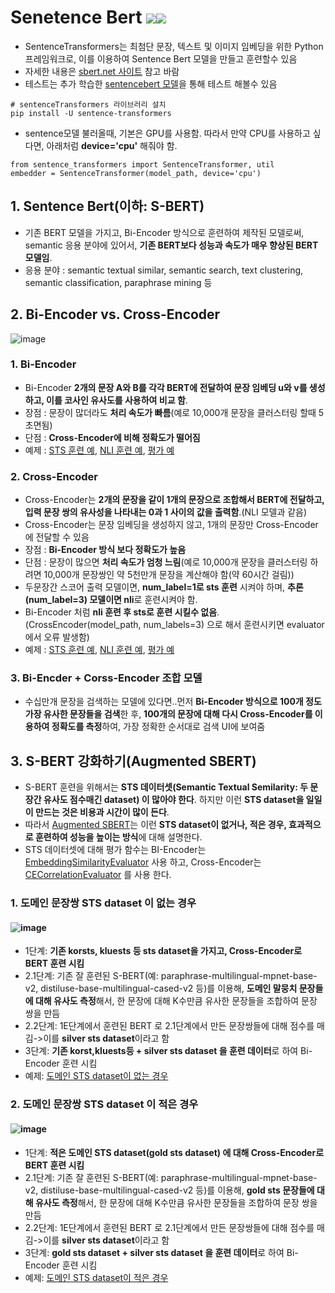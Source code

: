 # Senetence Bert <img src="https://img.shields.io/badge/Pytorch-EE4C2C?style=flat-square&logo=Pytorch&logoColor=white"/><img src="https://img.shields.io/badge/Python-3766AB?style=flat-square&logo=Python&logoColor=white"/></a>
- SentenceTransformers는 최첨단 문장, 텍스트 및 이미지 임베딩을 위한 Python 프레임워크로, 이를 이용하여 Sentence Bert 모델을 만들고 훈련할수 있음
- 자세한 내용은 [sbert.net 사이트](https://www.sbert.net/) 참고 바람
- 테스트는 추가 학습한 [sentencebert 모델](https://huggingface.co/bongsoo/sentencebert_v1.0)을 통해 테스트 해볼수 있음 
 ```
# sentenceTransformers 라이브러리 설치
pip install -U sentence-transformers
```
- sentence모델 불러올때, 기본은 GPU를 사용함. 따라서 만약 CPU를 사용하고 싶다면, 아래처럼 **device='cpu'** 해줘야 함.
```
from sentence_transformers import SentenceTransformer, util
embedder = SentenceTransformer(model_path, device='cpu')
```
## 1. Sentence Bert(이하: S-BERT)
- 기존  BERT 모델을 가지고, Bi-Encoder 방식으로 훈련하여 제작된 모델로써,  semantic 응용 분야에 있어서, **기존 BERT보다 성능과 속도가 매우 향상된 BERT 모델임**.
- 응용 분야 : semantic textual similar, semantic search,  text clustering, semantic classification, paraphrase mining 등


## 2. Bi-Encoder vs. Cross-Encoder
![image](https://user-images.githubusercontent.com/93692701/164613754-d475f55a-b2b6-4ce2-bc93-50d30e29b392.png)

### 1. Bi-Encoder
- Bi-Encoder **2개의 문장 A와 B를 각각 BERT에 전달하여 문장 임베딩 u와 v를 생성하고, 이를 코사인 유사도를 사용하여 비교 함**.
- 장점 : 문장이 많더라도 **처리 속도가 빠름**(예로 10,000개 문장을 클러스터링 할때 5초면됨)
- 단점 : **Cross-Encoder에 비해 정확도가 떨어짐**
- 예제 : [STS 훈련 예](https://github.com/kobongsoo/BERT/blob/master/sbert/sentece-bert-sts.ipynb), [NLI 훈련 예](https://github.com/kobongsoo/BERT/blob/master/sbert/sentence-bert-nli.ipynb), [평가 예](https://github.com/kobongsoo/BERT/blob/master/sbert/sbert-test.ipynb)

### 2. Cross-Encoder
- Cross-Encoder는 **2개의 문장을 같이 1개의 문장으로 조합해서 BERT에 전달하고, 입력 문장 쌍의 유사성을 나타내는 0과 1 사이의 값을 출력함**.(NLI 모델과 같음)
- Cross-Encoder는 문장 임베딩을 생성하지 않고, 1개의 문장만 Cross-Encoder에 전달할 수 있음
- 장점 : **Bi-Encoder 방식 보다 정확도가 높음**
- 단점 : 문장이 많으면 **처리 속도가 엄청 느림**(예로 10,000개 문장을 클러스터링 하려면 10,000개 문장쌍인 약 5천만개 문장을 계산해야 함(약 60시간 걸림))
- 두문장간 스코어 출력 모델이면, **num_label=1로 sts 훈련** 시켜야 하며, **추론(num_label=3) 모델이면 nli**로 훈련시켜야 함.
- Bi-Encoder 처럼 **nli 훈련 후 sts로 훈련 시킬수 없음**.(CrossEncoder(model_path, num_labels=3) 으로 해서 훈련시키면 evaluator에서 오류 발생함) 
- 예제 : [STS 훈련 예](https://github.com/kobongsoo/BERT/blob/master/sbert/cross-encoder/sbert-corossencoder-train-sts.ipynb), [NLI 훈련 예](https://github.com/kobongsoo/BERT/blob/master/sbert/cross-encoder/sbert-corossencoder-train-sts.ipynb), [평가 예](https://github.com/kobongsoo/BERT/blob/master/sbert/cross-encoder/sbert-crossencoder-test.ipynb)

### 3. Bi-Encder + Corss-Encoder 조합 모델
- 수십만개 문장을 검색하는 모델에 있다면..먼저 **Bi-Encoder 방식으로 100개 정도 가장 유사한 문장들을 검색**한 후, **100개의 문장에 대해 다시 Cross-Encoder를 이용하여 정확도를 측정**하여, 가장 정확한 순서대로 검색 UI에 보여줌



## 3. S-BERT 강화하기(Augmented SBERT)
- S-BERT 훈련을 위해서는 **STS 데이터셋(Semantic Textual Semilarity: 두 문장간 유사도 점수매긴 dataset) 이 많아야 한다**. 하지만 이런 **STS dataset을 일일이 만드는 것은 비용과 시간이 많이 든다**.
- 따라서 [Augmented SBERT](https://towardsdatascience.com/advance-nlp-model-via-transferring-knowledge-from-cross-encoders-to-bi-encoders-3e0fc564f554)는 이런 **STS dataset이 없거나, 적은 경우, 효과적으로 훈련하여 성능을 높이는 방식**에 대해 설명한다.
- STS 데이터셋에 대해 평가 함수는 BI-Encoder는 [EmbeddingSimilarityEvaluator](https://www.sbert.net/docs/package_reference/evaluation.html?highlight=embeddingsimilarityevaluator#) 사용 하고, Cross-Encoder는 [CECorrelationEvaluator](https://www.sbert.net/docs/package_reference/cross_encoder.html#evaluation) 를 사용 한다.

### 1. 도메인 문장쌍 STS dataset 이 없는 경우
#### ![image](https://user-images.githubusercontent.com/93692701/165041185-afc15c97-d85e-4ad4-ba67-4bc14a47f762.png)

- 1단계: **기존 korsts, kluests 등 sts dataset을 가지고,  Cross-Encoder로 BERT 훈련 시킴**
- 2.1단계: 기존 잘 훈련된 S-BERT(예: paraphrase-multilingual-mpnet-base-v2, distiluse-base-multilingual-cased-v2 등)를 이용해, **도메인 말뭉치 문장들에 대해 유사도 측정**해서, 한 문장에 대해 K수만큼 유사한 문장들을 조합하여 문장 쌍을 만듬
- 2.2단계: 1E단계에서 훈련된 BERT 로 2.1단계에서 만든 문장쌍들에 대해 점수를 매김->이를 **silver sts dataset**이라고 함
- 3단계: **기존 korst,kluests등 + silver sts dataset 을 훈련 데이터**로 하여 Bi-Encoder 훈련 시킴
- 예제: [도메인 STS dataset이 없는 경우](https://github.com/kobongsoo/BERT/blob/master/sbert/Augmented/sbert-no-dataset.ipynb)

### 2. 도메인 문장쌍 STS dataset 이 적은 경우
#### ![image](https://user-images.githubusercontent.com/93692701/165041141-1184b135-a532-4e7a-aac1-ddb3e591be08.png)
- 1단계: **적은 도메인 STS dataset(gold sts dataset) 에 대해 Cross-Encoder로 BERT 훈련 시킴**
- 2.1단계: 기존 잘 훈련된 S-BERT(예: paraphrase-multilingual-mpnet-base-v2, distiluse-base-multilingual-cased-v2 등)를 이용해, **gold sts 문장들에 대해 유사도 측정**해서, 한 문장에 대해 K수만큼 유사한 문장들을 조합하여 문장 쌍을 만듬
- 2.2단계: 1E단계에서 훈련된 BERT 로 2.1단계에서 만든 문장쌍들에 대해 점수를 매김->이를 **silver sts dataset**이라고 함
- 3단계: **gold sts dataset + silver sts dataset 을 훈련 데이터**로 하여 Bi-Encoder 훈련 시킴
- 예제: [도메인 STS dataset이 적은 경우](https://github.com/kobongsoo/BERT/blob/master/sbert/Augmented/sbert-limited-dataset.ipynb)


